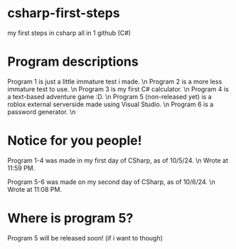# csharp-first-steps
my first steps in csharp all in 1 github (C#)

# Program descriptions
Program 1 is just a little immature test i made. \n
Program 2 is a more less immature test to use. \n
Program 3 is my first C# calculator. \n
Program 4 is a text-based adventure game :D. \n
Program 5 (non-released yet) is a roblox external serverside made using Visual Studio. \n
Program 6 is a password generator. \n

# Notice for you people!
Program 1-4 was made in my first day of CSharp, as of 10/5/24. \n
Wrote at 11:59 PM.

Program 5-6 was made on my second day of CSharp, as of 10/6/24. \n
Wrote at 11:08 PM.

# Where is program 5?
Program 5 will be released soon! (if i want to though)
